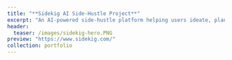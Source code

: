 ```yaml
---
title: "**Sidekig AI Side-Hustle Project**"
excerpt: "An AI-powered side-hustle platform helping users ideate, plan, and launch micro-businesses with smart tools and guidance—all in one intuitive dashboard."
header:
  teaser: /images/sidekig-hero.PNG  
preview: "https://www.sidekig.com/"
collection: portfolio
---
```

